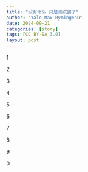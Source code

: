 ```yaml
---
title: "没有什么 只是测试罢了"
author: "Yale Max Rymingenu"
date: 2024-09-21
categories: [story]
tags: [CC BY-SA 3.0]
layout: post
---
```



1

2

3

4

5

6

7

8

9

0
